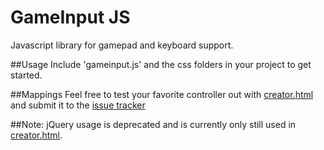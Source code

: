 # GameInput JS
Javascript library for gamepad and keyboard support.

##Usage
Include 'gameinput.js' and the css folders in your project to get started.

##Mappings
Feel free to test your favorite controller out with [creator.html](https://github.com/lunarcloud/gameinputjs/blob/master/creator.html) and submit it to the [issue tracker](https://github.com/lunarcloud/gameinputjs/issues)

##Note:
jQuery usage is deprecated and is currently only still used in [creator.html](https://github.com/lunarcloud/gameinputjs/blob/master/creator.html).
